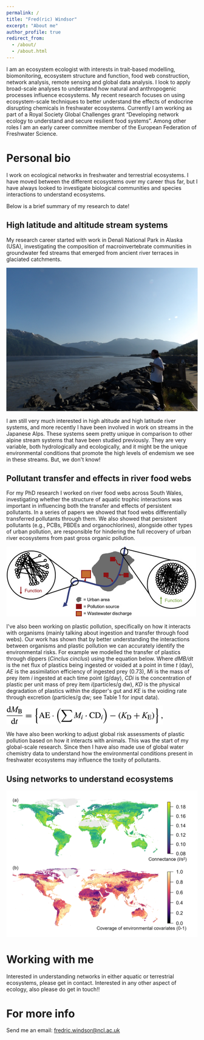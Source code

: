 ```yaml
---
permalink: /
title: "Fred(ric) Windsor"
excerpt: "About me"
author_profile: true
redirect_from: 
  - /about/
  - /about.html
---
```


I am an ecosystem ecologist with interests in trait-based modelling, biomonitoring, ecosystem structure and function, food web construction, network analysis, remote sensing and global data analysis. I look to apply broad-scale analyses to understand how natural and anthropogenic processes influence ecosystems. My recent research focuses on using ecosystem-scale techniques to better understand the effects of endocrine disrupting chemicals in freshwater ecosystems. Currently I am working as part of a Royal Society Global Challenges grant “Developing network ecology to understand and secure resilient food systems”. Among other roles I am an early career committee member of the European Federation of Freshwater Science.

Personal bio
======

I work on ecological networks in freshwater and terrestrial ecosystems. I have moved between the different ecosystems over my career thus far, but I have always looked to investigate biological communities and species interactions to understand ecosystems.

Below is a brief summary of my research to date!

High latitude and altitude stream systems
-----

My research career started with work in Denali National Park in Alaska (USA), investigating the composition of macroinvertebrate communities in groundwater fed streams that emerged from ancient river terraces in glaciated catchments.

!["An Alaskan estuary"](images/Alaska_FMW.JPG)

I am still very much interested in high altitude and high latitude river systems, and more recently I have been involved in work on streams in the Japanese Alps. These systems seem pretty unique in comparison to other alpine stream systems that have been studied previously. They are very variable, both hydrologically and ecologically, and it might be the unique environmental conditions that promote the high levels of endemism we see in these streams. But, we don't know! 

Pollutant transfer and effects in river food webs
-----
For my PhD research I worked on river food webs across South Wales, investigating whether the structure of aquatic trophic interactions was important in influencing both the transfer and effects of persistent pollutants. In a series of papers we showed that food webs differentially transferred pollutants through them. We also showed that persistent pollutants (e.g., PCBs, PBDEs and organochlorines), alongside other types of urban pollution, are responsible for hindering the full recovery of urban river ecosystems from past gross organic pollution.

!["Summary of PhD research"](images/pollution_summary.JPG)

I've also been working on plastic pollution, specifically on how it interacts with organisms (mainly talking about ingestion and transfer through food webs). Our work has shown that by better understanding the interactions between organisms and plastic pollution we can accurately identify the environmental risks. For example we modelled the transfer of plastics through dippers (<i>Cinclus cinclus</i>) using the equation below. Where <i>dMB/dt</i> is the net flux of plastics being ingested or voided at a point in time <i>t</i> (day), <i>AE</i> is the assimilation efficiency of ingested prey (0.73), <i>Mi</i> is the mass of prey item <i>i</i> ingested at each time point (g/day), <i>CDi</i> is the concentration of plastic per unit mass of prey item <i>i</i>(particles/g dw), <i>KD</i> is the physical degradation of plastics within the dipper's gut and <i>KE</i> is the voiding rate through excretion (particles/g dw; see Table 1 for input data).

!["Plastic mass flux equation"](images/plastic_equation.png)

We have also been working to adjust global risk assessments of plastic pollution based on how it interacts with animals. This was the start of my global-scale research. Since then I have also made use of global water chemistry data to understand how the environmental conditions present in freshwater ecosystems may influence the toxity of pollutants.

Using networks to understand ecosystems
-----

!["Global map of plant-herbivore networks"](images/FigureB1b.png)

Working with me
======
Interested in understanding networks in either aquatic or terrestrial ecosystems, please get in contact. Interested in any other aspect of ecology, also please do get in touch!! 

For more info
======
Send me an email: fredric.windsor@ncl.ac.uk
